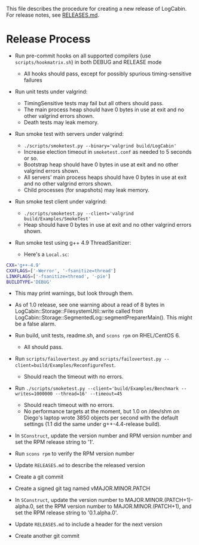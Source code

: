 This file describes the procedure for creating a new release of LogCabin. For
release notes, see [RELEASES.md](RELEASES.md).

Release Process
===============

- Run pre-commit hooks on all supported compilers (use `scripts/hookmatrix.sh`)
  in both DEBUG and RELEASE mode
  - All hooks should pass, except for possibly spurious timing-sensitive failures

- Run unit tests under valgrind:
  - TimingSensitive tests may fail but all others should pass.
  - The main process heap should have 0 bytes in use at exit and no other
    valgrind errors shown.
  - Death tests may leak memory.

- Run smoke test with servers under valgrind:
  - `./scripts/smoketest.py --binary='valgrind build/LogCabin'`
  - Increase election timeout in `smoketest.conf` as needed to 5 seconds or so.
  - Bootstrap heap should have 0 bytes in use at exit and no other valgrind
    errors shown.
  - All servers' main process heaps should have 0 bytes in use at exit and no
    other valgrind errors shown.
  - Child processes (for snapshots) may leak memory.

- Run smoke test client under valgrind:
  - `./scripts/smoketest.py --client='valgrind build/Examples/SmokeTest'`
  - Heap should have 0 bytes in use at exit and no other valgrind errors shown.

- Run smoke test using g++ 4.9 ThreadSanitizer:
  - Here's a `Local.sc`:

```bash
CXX='g++-4.9'
CXXFLAGS=['-Werror', '-fsanitize=thread']
LINKFLAGS=['-fsanitize=thread', '-pie']
BUILDTYPE='DEBUG'
```

- This may print warnings, but look through them.
- As of 1.0 release, see one warning about a read of 8 bytes in
    LogCabin::Storage::FilesystemUtil::write called from
    LogCabin::Storage::SegmentedLog::segmentPreparerMain().
    This might be a false alarm.

- Run build, unit tests, readme.sh, and `scons rpm` on RHEL/CentOS 6.
  - All should pass.

- Run `scripts/failovertest.py` and
  `scripts/failovertest.py --client=build/Examples/ReconfigureTest`.
  - Should reach the timeout with no errors.

- Run `./scripts/smoketest.py --client='build/Examples/Benchmark
  --writes=1000000 --thread=16' --timeout=45`
  - Should reach timeout with no errors.
  - No performance targets at the moment, but 1.0 on /dev/shm on Diego's laptop
    wrote 3850 objects per second with the default settings (1.1 did the same
    under g++-4.4-release build).

- In `SConstruct`, update the version number and RPM version number and set the
  RPM release string to '1'.

- Run `scons rpm` to verify the RPM version number

- Update `RELEASES.md` to describe the released version

- Create a git commit

- Create a signed git tag named vMAJOR.MINOR.PATCH

- In `SConstruct`, update the version number to MAJOR.MINOR.(PATCH+1)-alpha.0,
  set the RPM version number to MAJOR.MINOR.(PATCH+1), and set the RPM release
  string to '0.1.alpha.0'.

- Update `RELEASES.md` to include a header for the next version

- Create another git commit
